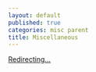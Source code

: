 ```yaml
---
layout: default
published: true
categories: misc parent
title: Miscellaneous
---
```


<script type="text/javascript">
$(function() {
	window.location = "/misc-keyboard-shortcuts/";
});
</script>

<a href="/misc-keyboard-shortcuts/">Redirecting...</a>